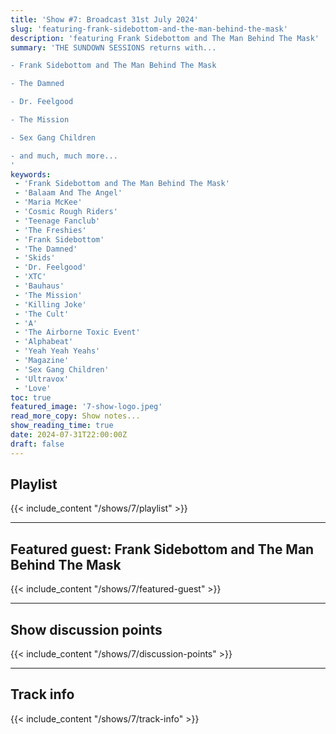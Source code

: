 ```yaml
---
title: 'Show #7: Broadcast 31st July 2024'
slug: 'featuring-frank-sidebottom-and-the-man-behind-the-mask'
description: 'featuring Frank Sidebottom and The Man Behind The Mask'
summary: 'THE SUNDOWN SESSIONS returns with...

- Frank Sidebottom and The Man Behind The Mask

- The Damned

- Dr. Feelgood

- The Mission

- Sex Gang Children

- and much, much more...
'
keywords:
 - 'Frank Sidebottom and The Man Behind The Mask'
 - 'Balaam And The Angel'
 - 'Maria McKee'
 - 'Cosmic Rough Riders'
 - 'Teenage Fanclub'
 - 'The Freshies'
 - 'Frank Sidebottom'
 - 'The Damned'
 - 'Skids'
 - 'Dr. Feelgood'
 - 'XTC'
 - 'Bauhaus'
 - 'The Mission'
 - 'Killing Joke'
 - 'The Cult'
 - 'A'
 - 'The Airborne Toxic Event'
 - 'Alphabeat'
 - 'Yeah Yeah Yeahs'
 - 'Magazine'
 - 'Sex Gang Children'
 - 'Ultravox'
 - 'Love'
toc: true
featured_image: '7-show-logo.jpeg'
read_more_copy: Show notes...
show_reading_time: true
date: 2024-07-31T22:00:00Z
draft: false
---
```


## Playlist
{{< include_content "/shows/7/playlist" >}}

---

## Featured guest: Frank Sidebottom and The Man Behind The Mask
{{< include_content "/shows/7/featured-guest" >}}

---

## Show discussion points
{{< include_content "/shows/7/discussion-points" >}}

---

## Track info
{{< include_content "/shows/7/track-info" >}}
